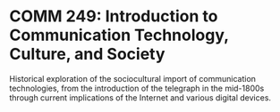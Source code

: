 # COMM 249: Introduction to Communication Technology, Culture, and Society

Historical exploration of the sociocultural import of communication technologies, from the introduction of the telegraph in the mid-1800s through current implications of the Internet and various digital devices.